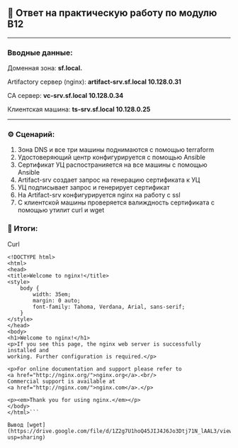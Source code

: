 ## 📌 Ответ на практическую работу по модулю B12

---

### Вводные данные:

Доменная зона: **sf.local.**

Artifactory сервер (nginx): **artifact-srv.sf.local 10.128.0.31**  

CA сервер: **vc-srv.sf.local 10.128.0.34**  

Клиентская машина: **ts-srv.sf.local 10.128.0.25**

---

### ⚙️ Сценарий:

1. Зона DNS и все три машины поднимаются с помощью terraform
2. Удостоверяющий центр конфигурируется с помощью Ansible
3. Сертификат УЦ распостранияется на все машины с помощью Ansible
4. Artifact-srv создает запрос на генерацию сертификата к УЦ
5. УЦ подписывает запрос и генерирует сертификат
6. На Artifact-srv конфигурируется nginx на работу с ssl 
7. С клиентской машины проверяется валиждность сертификата с помощью утилит curl и wget

### 🧾 Итоги:

Curl

```esm@fhm9iitp13kt346gp8ii:~$ curl -S https://artifact-srv.sf.local
<!DOCTYPE html>
<html>
<head>
<title>Welcome to nginx!</title>
<style>
    body {
        width: 35em;
        margin: 0 auto;
        font-family: Tahoma, Verdana, Arial, sans-serif;
    }
</style>
</head>
<body>
<h1>Welcome to nginx!</h1>
<p>If you see this page, the nginx web server is successfully installed and
working. Further configuration is required.</p>

<p>For online documentation and support please refer to
<a href="http://nginx.org/">nginx.org</a>.<br/>
Commercial support is available at
<a href="http://nginx.com/">nginx.com</a>.</p>

<p><em>Thank you for using nginx.</em></p>
</body>
</html>```  

Вывод [wget](https://drive.google.com/file/d/1Z2g7U1hoQ45JIJ4J6Jo3Dtj71N_lAAL3/view?usp=sharing)
